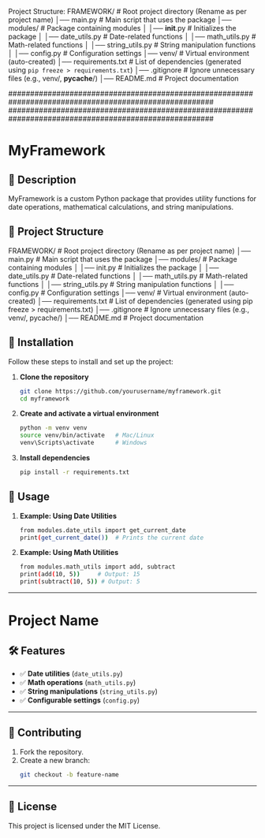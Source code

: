 Project Structure:
FRAMEWORK/            # Root project directory (Rename as per project name)
│── main.py             # Main script that uses the package
│── modules/            # Package containing modules
│   │── __init__.py     # Initializes the package
│   │── date_utils.py   # Date-related functions
│   │── math_utils.py   # Math-related functions
│   │── string_utils.py # String manipulation functions
│   │── config.py       # Configuration settings
│── venv/               # Virtual environment (auto-created)
│── requirements.txt    # List of dependencies (generated using `pip freeze > requirements.txt`)
│── .gitignore          # Ignore unnecessary files (e.g., venv/, __pycache__/)
│── README.md           # Project documentation

#######################################################################################################
#######################################################################################################
# MyFramework

## 📌 Description
MyFramework is a custom Python package that provides utility functions for date operations, mathematical calculations, and string manipulations.

## 📂 Project Structure
FRAMEWORK/ # Root project directory (Rename as per project name)
│── main.py # Main script that uses the package
│── modules/ # Package containing modules
│ │── init.py # Initializes the package
│ │── date_utils.py # Date-related functions
│ │── math_utils.py # Math-related functions
│ │── string_utils.py # String manipulation functions
│ │── config.py # Configuration settings
│── venv/ # Virtual environment (auto-created)
│── requirements.txt # List of dependencies (generated using pip freeze > requirements.txt)
│── .gitignore # Ignore unnecessary files (e.g., venv/, pycache/)
│── README.md # Project documentation


## 🚀 Installation
Follow these steps to install and set up the project:

1. **Clone the repository**  
   ```sh
   git clone https://github.com/yourusername/myframework.git
   cd myframework

2. **Create and activate a virtual environment**
   ```sh
   python -m venv venv
   source venv/bin/activate   # Mac/Linux
   venv\Scripts\activate      # Windows
3. **Install dependencies**
   ```sh
   pip install -r requirements.txt

## 📌 Usage

1. **Example: Using Date Utilities**
   ```sh
   from modules.date_utils import get_current_date
   print(get_current_date())  # Prints the current date
2. **Example: Using Math Utilities**
   ```sh
   from modules.math_utils import add, subtract
   print(add(10, 5))     # Output: 15
   print(subtract(10, 5)) # Output: 5

---

# Project Name

## 🛠️ Features

- ✅ **Date utilities** (`date_utils.py`)
- ✅ **Math operations** (`math_utils.py`)
- ✅ **String manipulations** (`string_utils.py`)
- ✅ **Configurable settings** (`config.py`)

---

## 🔧 Contributing

1. Fork the repository.
2. Create a new branch:
   ```bash
   git checkout -b feature-name

---

## 📝 License
This project is licensed under the MIT License.
